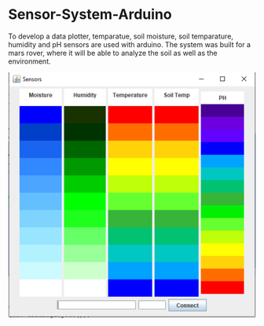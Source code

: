 # Sensor-System-Arduino
To develop a data plotter, temparatue, soil moisture, soil temparature, humidity and pH sensors are used with arduino. The system was built for a mars rover, where it will be able to analyze the soil as well as the environment.

![ScreenShot](Sensor-Data-Plotter.PNG)
